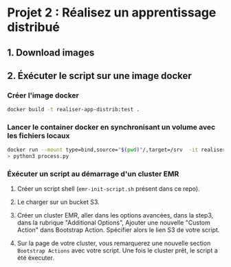 # Projet 2 : Réalisez un apprentissage distribué

## 1. Download images

## 2. Éxécuter le script sur une image docker

### Créer l'image docker 

```bash
docker build -t realiser-app-distrib:test .
```

### Lancer le container docker en synchronisant un volume avec les fichiers locaux
```bash
docker run --mount type=bind,source="$(pwd)"/,target=/srv  -it realiser-app-distrib:test /bin/bash
> python3 process.py
```

### Éxécuter un script au démarrage d'un cluster EMR

1. Créer un script shell (`emr-init-script.sh` présent dans ce repo). 

2. Le charger sur un bucket S3.

3. Créer un cluster EMR, aller dans les options avancées, dans la step3, dans la rubrique "Additional Options", Ajouter une nouvelle "Custom Action" dans Bootstrap Action. Spécifier alors le lien S3 de votre script. 

4. Sur la page de votre cluster, vous remarquerez une nouvelle section `Bootstrap Actions` avec votre script. Une fois le cluster prêt, le script a été éxecuter. 
